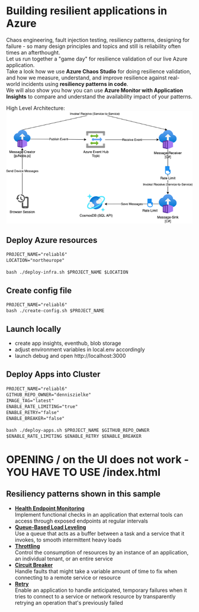 # Building resilient applications in Azure


Chaos engineering, fault injection testing, resiliency patterns, designing for failure - so many design principles and topics and still is reliability often times an afterthought.  
Let us run together a "game day" for resilience validation of our live Azure application.  
Take a look how we use **Azure Chaos Studio** for doing resilience validation, and how we measure, understand, and improve resilience against real-world incidents using **resiliency patterns in code**.  
We will also show you how you can use **Azure Monitor with Application Insights** to compare and understand the availability impact of your patterns.

High Level Architecture:
![](/architecture.png)


## Deploy Azure resources

```
PROJECT_NAME="reliabl6"
LOCATION="northeurope"

bash ./deploy-infra.sh $PROJECT_NAME $LOCATION

```

## Create config file
```
PROJECT_NAME="reliabl6"
bash ./create-config.sh $PROJECT_NAME
```

## Launch locally
- create app insights, eventhub, blob storage
- adjust environment variables in local.env accordingly
- launch debug and open http://localhost:3000


## Deploy Apps into Cluster

```
PROJECT_NAME="reliabl6"
GITHUB_REPO_OWNER="denniszielke"
IMAGE_TAG="latest"
ENABLE_RATE_LIMITING="true"
ENABLE_RETRY="false"
ENABLE_BREAKER="false"

bash ./deploy-apps.sh $PROJECT_NAME $GITHUB_REPO_OWNER $ENABLE_RATE_LIMITING $ENABLE_RETRY $ENABLE_BREAKER

```

# OPENING / on the UI does not work - YOU HAVE TO USE /index.html

## Resiliency patterns shown in this sample

* [**Health Endpoint Monitoring**](https://docs.microsoft.com/en-us/azure/architecture/patterns/health-endpoint-monitoring)  
  Implement functional checks in an application that external tools can access through exposed endpoints at regular intervals
* [**Queue-Based Load Leveling**](https://docs.microsoft.com/en-us/azure/architecture/patterns/queue-based-load-leveling)   
  Use a queue that acts as a buffer between a task and a service that it invokes, to smooth intermittent heavy loads
* [**Throttling**](https://docs.microsoft.com/en-us/azure/architecture/patterns/throttling)  
  Control the consumption of resources by an instance of an application, an individual tenant, or an entire service
* [**Circuit Breaker**](https://docs.microsoft.com/en-us/azure/architecture/patterns/circuit-breaker)  
  Handle faults that might take a variable amount of time to fix when connecting to a remote service or resource
* [**Retry**](https://docs.microsoft.com/en-us/azure/architecture/patterns/retry)  
  Enable an application to handle anticipated, temporary failures when it tries to connect to a service or network resource by transparently retrying an operation that's previously failed
